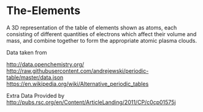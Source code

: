 # The-Elements
A 3D representation of the table of elements shown as atoms, each consisting of different quantities of electrons which affect their volume and mass, and combine together to form the appropriate atomic plasma clouds.


Data taken from 

http://data.openchemistry.org/
http://raw.githubusercontent.com/andrejewski/periodic-table/master/data.json
https://en.wikipedia.org/wiki/Alternative_periodic_tables
	
Extra Data Provided by
http://pubs.rsc.org/en/Content/ArticleLanding/2011/CP/c0cp01575j